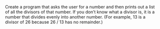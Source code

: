 Create a program that asks the user for a number and then prints out a list of all the divisors of that number. If you don’t know what a divisor is, it is a number that divides evenly into another number. (For example, 13 is a divisor of 26 because 26 / 13 has no remainder.)
